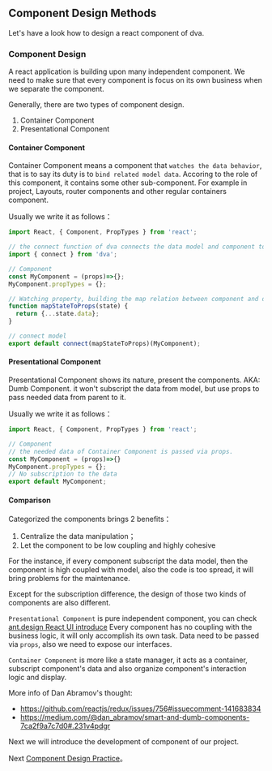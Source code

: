 ## Component Design Methods

Let's have a look how to design a react component of dva.

### Component Design
A react application is building upon many independent component. We need to make sure that every component is focus on its own business when we separate the component.

Generally, there are two types of component design.

1. Container Component
2. Presentational Component

#### Container Component
Container Component means a component that `watches the data behavior`, that is to say its duty is to `bind related model data`. Accoring to the role of this component, it contains some other sub-component. For example in project, Layouts, router components and other regular containers component.

Usually we write it as follows：

```javascript
import React, { Component, PropTypes } from 'react';

// the connect function of dva connects the data model and component together
import { connect } from 'dva';

// Component
const MyComponent = (props)=>{};
MyComponent.propTypes = {};

// Watching property, building the map relation between component and data model
function mapStateToProps(state) {
  return {...state.data};
}

// connect model
export default connect(mapStateToProps)(MyComponent);
```

#### Presentational Component
Presentational Component shows its nature, present the components. AKA: Dumb Component. it won't subscript the data from model, but use props to pass needed data from parent to it.

Usually we write it as follows：

```javascript
import React, { Component, PropTypes } from 'react';

// Component
// the needed data of Container Component is passed via props.
const MyComponent = (props)=>{}
MyComponent.propTypes = {};
// No subscription to the data
export default MyComponent;
```

#### Comparison
Categorized the components brings 2 benefits：

1. Centralize the data manipulation；
2. Let the component to be low coupling and highly cohesive

For the instance, if every component subscript the data model, then the component is high coupled with model, also the code is too spread, it will bring problems for the maintenance.

Except for the subscription difference, the design of those two kinds of components are also different.

`Presentational Component` is pure independent component, you can check  [ant.design React UI introduce](http://ant.design/docs/react/introduce)
Every component has no coupling with the business logic, it will only accomplish its own task. Data need to be passed via `props`, also we need to expose our interfaces.

`Container Component` is more like a state manager, it acts as a container, subscript component's data and also organize component's interaction logic and display.

More info of Dan Abramov's thought:
- https://github.com/reactjs/redux/issues/756#issuecomment-141683834
- https://medium.com/@dan_abramov/smart-and-dumb-components-7ca2f9a7c7d0#.231v4pdgr

Next we will introduce the development of component of our project.

Next [Component Design Practice](./05-component_design_practice.md)。
